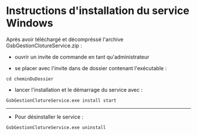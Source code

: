 # Instructions d'installation du service Windows

Après avoir téléchargé et décompréssé l'archive GsbGestionClotureService.zip :  

- ouvrir un invite de commande en tant qu'administrateur  

- se placer avec l'invite dans de dossier contenant l'exécutable :  
```
cd cheminDuDossier
```

- lancer l'installation et le démarrage du service avec :  
```
GsbGestionClotureService.exe install start  
```

--------------------

- Pour désinstaller le service :  
```
GsbGestionClotureService.exe uninstall
```
